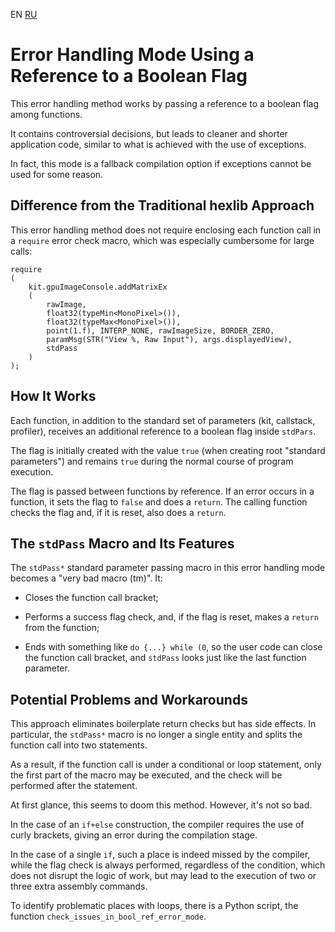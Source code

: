 ﻿EN [RU](errorHandlingBoolRef.ru.md)

# Error Handling Mode Using a Reference to a Boolean Flag

This error handling method works by passing a reference to a boolean flag
among functions.

It contains controversial decisions, but leads to cleaner and shorter
application code, similar to what is achieved with the use of exceptions.

In fact, this mode is a fallback compilation option if exceptions cannot be used
for some reason.

## Difference from the Traditional hexlib Approach

This error handling method does not require enclosing each function call
in a `require` error check macro, which was especially cumbersome for large
calls:

```
require
(
    kit.gpuImageConsole.addMatrixEx
    (
        rawImage,
        float32(typeMin<MonoPixel>()),
        float32(typeMax<MonoPixel>()),
        point(1.f), INTERP_NONE, rawImageSize, BORDER_ZERO,
        paramMsg(STR("View %, Raw Input"), args.displayedView),
        stdPass
    )
);
```

## How It Works

Each function, in addition to the standard set of parameters (kit, callstack,
profiler), receives an additional reference to a boolean flag inside `stdPars`.

The flag is initially created with the value `true` (when creating root
"standard parameters") and remains `true` during the normal course of program
execution.

The flag is passed between functions by reference. If an error occurs
in a function, it sets the flag to `false` and does a `return`. The calling
function checks the flag and, if it is reset, also does a `return`.

## The `stdPass` Macro and Its Features

The `stdPass*` standard parameter passing macro in this error handling mode
becomes a "very bad macro (tm)". It:

* Closes the function call bracket;

* Performs a success flag check, and, if the flag is reset, makes a `return`
from the function;

* Ends with something like `do {...} while (0`, so the user code can close
the function call bracket, and `stdPass` looks just like the last function
parameter.

## Potential Problems and Workarounds

This approach eliminates boilerplate return checks but has side effects.
In particular, the `stdPass*` macro is no longer a single entity and splits
the function call into two statements.

As a result, if the function call is under a conditional or loop statement,
only the first part of the macro may be executed, and the check
will be performed after the statement.

At first glance, this seems to doom this method. However, it's not so bad.

In the case of an `if+else` construction, the compiler requires the use of curly
brackets, giving an error during the compilation stage.

In the case of a single `if`, such a place is indeed missed by the compiler,
while the flag check is always performed, regardless of the condition,
which does not disrupt the logic of work, but may lead to the execution of two
or three extra assembly commands.

To identify problematic places with loops, there is a Python script,
the function `check_issues_in_bool_ref_error_mode`.
